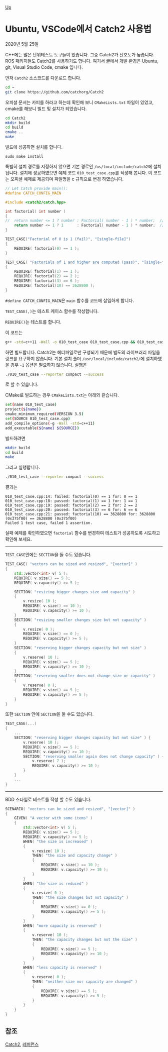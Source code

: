 [Up](index.md)

# Ubuntu, VSCode에서 Catch2 사용법

2020년 5월 25일

C++에는 많은 단위테스트 도구들이 있습니다. 그중 Catch2가 선호도가 높습니다. ROS 패키지들도 Catch2를 사용하기도 합니다. 여기서 글에서 개발 환경은 Ubuntu, git, Visual Studio Code, cmake 입니다.

먼저 `Catch2` 소스코드를 다운로드 합니다.

```sh
cd ~
git clone https://github.com/catchorg/Catch2
```

오피셜 문서는 카피를 하라고 하는데 확인해 보니 `CMakeLists.txt` 파일이 있었고, cmake를 해보니 빌드 및  설치가 되었습니다.

```sh
cd Catch2
mkdir build
cd build
cmake ..
make
```

빌드에 성공하면 설치를 합니다.

```
sudo make install
```

특별히 설치 경로를 지정하지 않으면 기본 경로인  `/us/local/include/catch2`에 설치됩니다. 설치에 성공하였으면 예제 코드 `010_test_case.cpp`를 작성해 봅니다.  이 코드는 오피셜 예제로 제공되며 파일명을 c 규칙으로 변경 하였습니다.

```c++
// Let Catch provide main():
#define CATCH_CONFIG_MAIN

#include <catch2/catch.hpp>

int factorial( int number )
{
//  return number <= 1 ? number : Factorial( number - 1 ) * number;  // fail
    return number <= 1 ? 1      : Factorial( number - 1 ) * number;  // pass
}

TEST_CASE("Factorial of 0 is 1 (fail)", "[single-file]")
{
    REQUIRE( factorial(0) == 1 );
}

TEST_CASE( "Factorials of 1 and higher are computed (pass)", "[single-file]" )
{
    REQUIRE( factorial(1) == 1 );
    REQUIRE( factorial(2) == 2 );
    REQUIRE( factorial(3) == 6 );
    REQUIRE( factorial(10) == 3628800 );
}
```

`#define CATCH_CONFIG_MAIN`은 `main` 함수를 코드에 삽입하게 합니다.

`TEST_CASE(,)`는 테스트 케이스 함수를 작성합니다.

`REQUIRE()`는 테스트를 합니다.

이 코드는 

```sh
g++ -std=c++11 -Wall -o 010_test_case 010_test_case.cpp && 010_test_case --success
```

하면 빌드합니다. Catch2는 헤더파일로만 구성되기 때문에 별도의 라이브러리 파일을 링크를 요구하지 않습니다. 기본 설치 폴더 `/usr/local/include/catch2/`에 설치하였을 경우 `-I` 옵션은 필요하지 않습니다. 실행은

```sh
./010_test_case --reporter compact --success
```

로 할 수 있습니다.

CMake로 빌드하는 경우 `CMakeLists.txt`는 아래와 같습니다.

```sh
set(name 010_test_case)
project(${name})
cmake_minimum_required(VERSION 3.5)
set(SOURCE 010_test_case.cpp)
add_compile_options(-g -Wall -std=c++11)
add_executable(${name} ${SOURCE})
```

빌드하려면 

```sh
mkdir build
cd build
make
```

그리고 실행합니다.

```sh
./010_test_case --reporter compact --success
```

결과는 

```
010_test_case.cpp:14: failed: factorial(0) == 1 for: 0 == 1
010_test_case.cpp:18: passed: factorial(1) == 1 for: 1 == 1
010_test_case.cpp:19: passed: factorial(2) == 2 for: 2 == 2
010_test_case.cpp:20: passed: factorial(3) == 6 for: 6 == 6
010_test_case.cpp:21: passed: factorial(10) == 3628800 for: 3628800 (0x375f00) == 3628800 (0x375f00)
Failed 1 test case, failed 1 assertion.
```

실패 예제를 확인하였으면 `factorial` 함수를 변경하여 테스트가 성공하도록 시도하고 확인해 보세요.

---

`TEST_CASE`안에는 `SECTION`을 둘 수도 있습니다.

```c++
TEST_CASE( "vectors can be sized and resized", "[vector]" )
{
    std::vector<int> v( 5 );
    REQUIRE( v.size() == 5 );
    REQUIRE( v.capacity() >= 5 );

    SECTION( "resizing bigger changes size and capacity" )
    {
        v.resize( 10 );
        REQUIRE( v.size() == 10 );
        REQUIRE( v.capacity() >= 10 );
    }
    SECTION( "resizing smaller changes size but not capacity" )
    {
        v.resize( 0 );
        REQUIRE( v.size() == 0 );
        REQUIRE( v.capacity() >= 5 );
    }
    SECTION( "reserving bigger changes capacity but not size" )
    {
        v.reserve( 10 );
        REQUIRE( v.size() == 5 );
        REQUIRE( v.capacity() >= 10 );
    }
    SECTION( "reserving smaller does not change size or capacity" )
    {
        v.reserve( 0 );
        REQUIRE( v.size() == 5 );
        REQUIRE( v.capacity() >= 5 );
    }
}
```

또한 `SECTION` 안에 `SECTION`을 둘 수도 있습니다.

```c++
TEST_CASE(...)
{
    ...
	SECTION( "reserving bigger changes capacity but not size" ) {
        v.reserve( 10 );
        REQUIRE( v.size() == 5 );
        REQUIRE( v.capacity() >= 10 );
        SECTION( "reserving smaller again does not change capacity" ) {
            v.reserve( 7 );
            REQUIRE( v.capacity() >= 10 );
        }
    }
    ...
}
```

---

BDD 스타일로 테스트를 작성 할 수도 있습니다.

```c++
SCENARIO( "vectors can be sized and resized", "[vector]" )
{
    GIVEN( "A vector with some items" )
    {
        std::vector<int> v( 5 );
        REQUIRE( v.size() == 5 );
        REQUIRE( v.capacity() >= 5 );
        WHEN( "the size is increased" )
        {
            v.resize( 10 );
            THEN( "the size and capacity change" )
            {
                REQUIRE( v.size() == 10 );
                REQUIRE( v.capacity() >= 10 );
            }
        }
        WHEN( "the size is reduced" )
        {
            v.resize( 0 );
            THEN( "the size changes but not capacity" )
            {
                REQUIRE( v.size() == 0 );
                REQUIRE( v.capacity() >= 5 );
            }
        }
        WHEN( "more capacity is reserved" )
        {
            v.reserve( 10 );
            THEN( "the capacity changes but not the size" )
            {
                REQUIRE( v.size() == 5 );
                REQUIRE( v.capacity() >= 10 );
            }
        }
        WHEN( "less capacity is reserved" )
        {
            v.reserve( 0 );
            THEN( "neither size nor capacity are changed" )
            {
                REQUIRE( v.size() == 5 );
                REQUIRE( v.capacity() >= 5 );
            }
        }
    }
}
```

## 참조

[Catch2](https://github.com/catchorg/Catch2), [레퍼런스](https://github.com/catchorg/Catch2/blob/master/docs/Readme.md#top)

